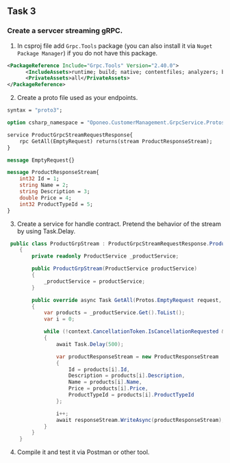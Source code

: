 ## Task 3

###  Create a servcer streaming gRPC.

1. In csproj file add `Grpc.Tools` package (you can also install it via `Nuget Package Manager`) if you do not have this package.

```xml
<PackageReference Include="Grpc.Tools" Version="2.40.0">
      <IncludeAssets>runtime; build; native; contentfiles; analyzers; buildtransitive</IncludeAssets>
      <PrivateAssets>all</PrivateAssets>
</PackageReference>
```

2. Create a proto file used as your endpoints.

```proto
syntax = "proto3";

option csharp_namespace = "Oponeo.CustomerManagement.GrpcService.Protos";

service ProductGrpcStreamRequestResponse{
	rpc GetAll(EmptyRequest) returns(stream ProductResponseStream);
}

message EmptyRequest{}

message ProductResponseStream{
	int32 Id = 1;
	string Name = 2;
	string Description = 3;
	double Price = 4;
	int32 ProductTypeId = 5;
}

```

3. Create a service for handle contract. Pretend the behavior of the stream by using Task.Delay.

```cs
 public class ProductGrpStream : ProductGrpcStreamRequestResponse.ProductGrpcStreamRequestResponseBase
    {
        private readonly ProductService _productService;

        public ProductGrpStream(ProductService productService)
        {
            _productService = productService;
        }

        public override async Task GetAll(Protos.EmptyRequest request, IServerStreamWriter<ProductResponseStream> responseStream, ServerCallContext context)
        {
            var products = _productService.Get().ToList();
            var i = 0;

            while (!context.CancellationToken.IsCancellationRequested && i < products.Count())
            {
                await Task.Delay(500); 

                var productResponseStream = new ProductResponseStream
                {
                    Id = products[i].Id,
                    Description = products[i].Description,
                    Name = products[i].Name,
                    Price = products[i].Price,
                    ProductTypeId = products[i].ProductTypeId
                };

                i++;
                await responseStream.WriteAsync(productResponseStream);
            }
        }
    }
```

4. Compile it and test it via Postman or other tool.
